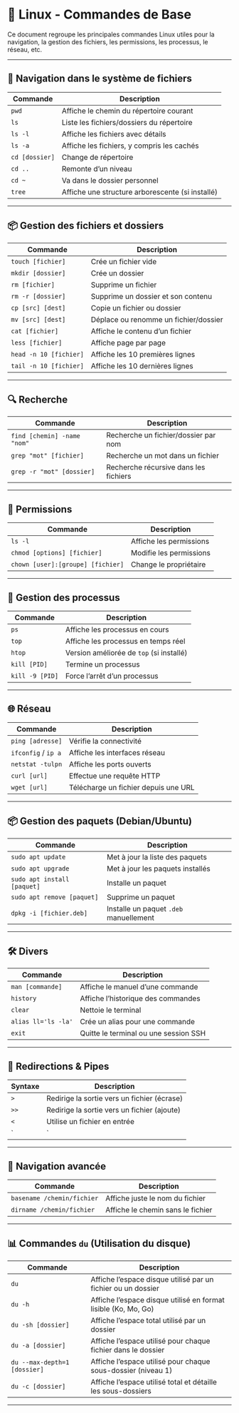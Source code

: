 # 📖 Linux - Commandes de Base

Ce document regroupe les principales commandes Linux utiles pour la navigation, la gestion des fichiers, les permissions, les processus, le réseau, etc.

---

## 📁 Navigation dans le système de fichiers

| Commande           | Description                                |
|--------------------|--------------------------------------------|
| `pwd`              | Affiche le chemin du répertoire courant    |
| `ls`               | Liste les fichiers/dossiers du répertoire  |
| `ls -l`            | Affiche les fichiers avec détails          |
| `ls -a`            | Affiche les fichiers, y compris les cachés |
| `cd [dossier]`     | Change de répertoire                       |
| `cd ..`            | Remonte d’un niveau                        |
| `cd ~`             | Va dans le dossier personnel               |
| `tree`             | Affiche une structure arborescente (si installé) |

---

## 📦 Gestion des fichiers et dossiers

| Commande                 | Description                            |
|--------------------------|----------------------------------------|
| `touch [fichier]`        | Crée un fichier vide                   |
| `mkdir [dossier]`        | Crée un dossier                        |
| `rm [fichier]`           | Supprime un fichier                    |
| `rm -r [dossier]`        | Supprime un dossier et son contenu     |
| `cp [src] [dest]`        | Copie un fichier ou dossier            |
| `mv [src] [dest]`        | Déplace ou renomme un fichier/dossier |
| `cat [fichier]`          | Affiche le contenu d’un fichier        |
| `less [fichier]`         | Affiche page par page                  |
| `head -n 10 [fichier]`   | Affiche les 10 premières lignes        |
| `tail -n 10 [fichier]`   | Affiche les 10 dernières lignes        |

---

## 🔍 Recherche

| Commande                           | Description                              |
|------------------------------------|------------------------------------------|
| `find [chemin] -name "nom"`        | Recherche un fichier/dossier par nom     |
| `grep "mot" [fichier]`             | Recherche un mot dans un fichier         |
| `grep -r "mot" [dossier]`          | Recherche récursive dans les fichiers    |

---

## 🔑 Permissions

| Commande                           | Description                              |
|------------------------------------|------------------------------------------|
| `ls -l`                            | Affiche les permissions                  |
| `chmod [options] [fichier]`        | Modifie les permissions                  |
| `chown [user]:[groupe] [fichier]`  | Change le propriétaire                   |

---

## 🧠 Gestion des processus

| Commande             | Description                            |
|----------------------|----------------------------------------|
| `ps`                 | Affiche les processus en cours         |
| `top`                | Affiche les processus en temps réel    |
| `htop`               | Version améliorée de `top` (si installé) |
| `kill [PID]`         | Termine un processus                   |
| `kill -9 [PID]`      | Force l’arrêt d’un processus           |

---

## 🌐 Réseau

| Commande              | Description                            |
|-----------------------|----------------------------------------|
| `ping [adresse]`      | Vérifie la connectivité                |
| `ifconfig` / `ip a`   | Affiche les interfaces réseau          |
| `netstat -tulpn`      | Affiche les ports ouverts              |
| `curl [url]`          | Effectue une requête HTTP              |
| `wget [url]`          | Télécharge un fichier depuis une URL   |

---

## 📦 Gestion des paquets (Debian/Ubuntu)

| Commande                     | Description                              |
|------------------------------|------------------------------------------|
| `sudo apt update`            | Met à jour la liste des paquets          |
| `sudo apt upgrade`           | Met à jour les paquets installés         |
| `sudo apt install [paquet]`  | Installe un paquet                       |
| `sudo apt remove [paquet]`   | Supprime un paquet                       |
| `dpkg -i [fichier.deb]`      | Installe un paquet `.deb` manuellement   |

---

## 🛠️ Divers

| Commande                    | Description                                |
|-----------------------------|--------------------------------------------|
| `man [commande]`            | Affiche le manuel d’une commande           |
| `history`                   | Affiche l’historique des commandes         |
| `clear`                     | Nettoie le terminal                        |
| `alias ll='ls -la'`         | Crée un alias pour une commande            |
| `exit`                      | Quitte le terminal ou une session SSH      |

---

## 🧪 Redirections & Pipes

| Syntaxe     | Description                                 |
|-------------|---------------------------------------------|
| `>`         | Redirige la sortie vers un fichier (écrase) |
| `>>`        | Redirige la sortie vers un fichier (ajoute) |
| `<`         | Utilise un fichier en entrée                |
| `|`         | Envoie la sortie d’une commande vers une autre |

---

## 🧭 Navigation avancée

| Commande                       | Description                            |
|--------------------------------|----------------------------------------|
| `basename /chemin/fichier`     | Affiche juste le nom du fichier        |
| `dirname /chemin/fichier`      | Affiche le chemin sans le fichier      |

---

## 📊 Commandes `du` (Utilisation du disque)

| Commande                         | Description                               |
|----------------------------------|-------------------------------------------|
| `du`                             | Affiche l’espace disque utilisé par un fichier ou un dossier |
| `du -h`                          | Affiche l’espace disque utilisé en format lisible (Ko, Mo, Go) |
| `du -sh [dossier]`               | Affiche l’espace total utilisé par un dossier |
| `du -a [dossier]`                | Affiche l’espace utilisé pour chaque fichier dans le dossier |
| `du --max-depth=1 [dossier]`     | Affiche l’espace utilisé pour chaque sous-dossier (niveau 1) |
| `du -c [dossier]`                | Affiche l’espace utilisé total et détaille les sous-dossiers |

---

